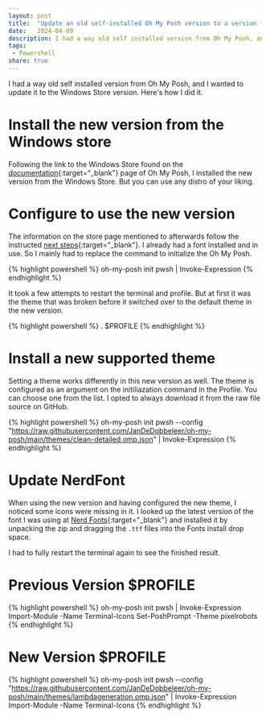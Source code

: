 ```yaml
---
layout: post
title:  "Update an old self-installed Oh My Posh version to a version from the Windows store and get it working"
date:   2024-04-09
description: I had a way old self installed version from Oh My Posh, and I wanted to update it to the Windows Store version. Here's how I did it.
tags:
 - Powershell
share: true
---
```


I had a way old self installed version from Oh My Posh, and I wanted to update it to the Windows Store version. Here's how I did it.

# Install the new version from the Windows store
Following the link to the Windows Store found on the [documentation](https://ohmyposh.dev/docs/installation/windows){:target="_blank"} page of Oh My Posh, I installed the new version from the Windows Store. But you can use any distro of your liking.

# Configure to use the new version
The information on the store page mentioned to afterwards follow the instructed [next steps](https://ohmyposh.dev/docs/installation/windows#next){:target="_blank"}. I already had a font installed and in use. So I mainly had to replace the command to initialize the Oh My Posh.

{% highlight powershell %}
oh-my-posh init pwsh | Invoke-Expression
{% endhighlight %}

It took a few attempts to restart the terminal and profile. But at first it was the theme that was broken before it switched over to the default theme in the new version.

{% highlight powershell %}
. $PROFILE
{% endhighlight %}

# Install a new supported theme
Setting a theme works differently in this new version as well. The theme is configured as an argument on the initiliazation command in the Profile. You can choose one from the list. I opted to always download it from the raw file source on GitHub.

{% highlight powershell %}
oh-my-posh init pwsh --config "https://raw.githubusercontent.com/JanDeDobbeleer/oh-my-posh/main/themes/clean-detailed.omp.json" | Invoke-Expression
{% endhighlight %}

# Update NerdFont
When using the new version and having configured the new theme, I noticed some icons were missing in it. I looked up the latest version of the font I was using at [Nerd Fonts](https://www.nerdfonts.com/font-downloads){:target="_blank"} and installed it by unpacking the zip and dragging the `.ttf` files into the Fonts install drop space.

I had to fully restart the terminal again to see the finished result.

# Previous Version $PROFILE
{% highlight powershell %}
oh-my-posh init pwsh | Invoke-Expression
Import-Module -Name Terminal-Icons
Set-PoshPrompt -Theme pixelrobots
{% endhighlight %}

# New Version $PROFILE
{% highlight powershell %}
oh-my-posh init pwsh --config "https://raw.githubusercontent.com/JanDeDobbeleer/oh-my-posh/main/themes/lambdageneration.omp.json" | Invoke-Expression
Import-Module -Name Terminal-Icons
{% endhighlight %}